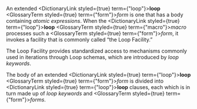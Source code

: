  



An extended <DictionaryLink styled={true} term={"loop"}><b>loop</b></DictionaryLink> <GlossaryTerm styled={true} term={"form"}><i>form</i></GlossaryTerm> is one that has a body containing *atomic expressions*. When the <DictionaryLink styled={true} term={"loop"}><b>loop</b></DictionaryLink> <GlossaryTerm styled={true} term={"macro"}><i>macro</i></GlossaryTerm> processes such a <GlossaryTerm styled={true} term={"form"}><i>form</i></GlossaryTerm>, it invokes a facility that is commonly called “the Loop Facility.” 



The Loop Facility provides standardized access to mechanisms commonly used in iterations through Loop schemas, which are introduced by *loop keywords*. 



The body of an extended <DictionaryLink styled={true} term={"loop"}><b>loop</b></DictionaryLink> <GlossaryTerm styled={true} term={"form"}><i>form</i></GlossaryTerm> is divided into <DictionaryLink styled={true} term={"loop"}><b>loop</b></DictionaryLink> clauses, each which is in turn made up of *loop keywords* and <GlossaryTerm styled={true} term={"form"}><i>forms</i></GlossaryTerm>. 



